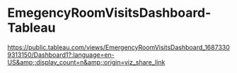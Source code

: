 # EmegencyRoomVisitsDashboard-Tableau
https://public.tableau.com/views/EmergencyRoomVisitsDashboard_16873309313150/Dashboard1?:language=en-US&amp;:display_count=n&amp;:origin=viz_share_link

